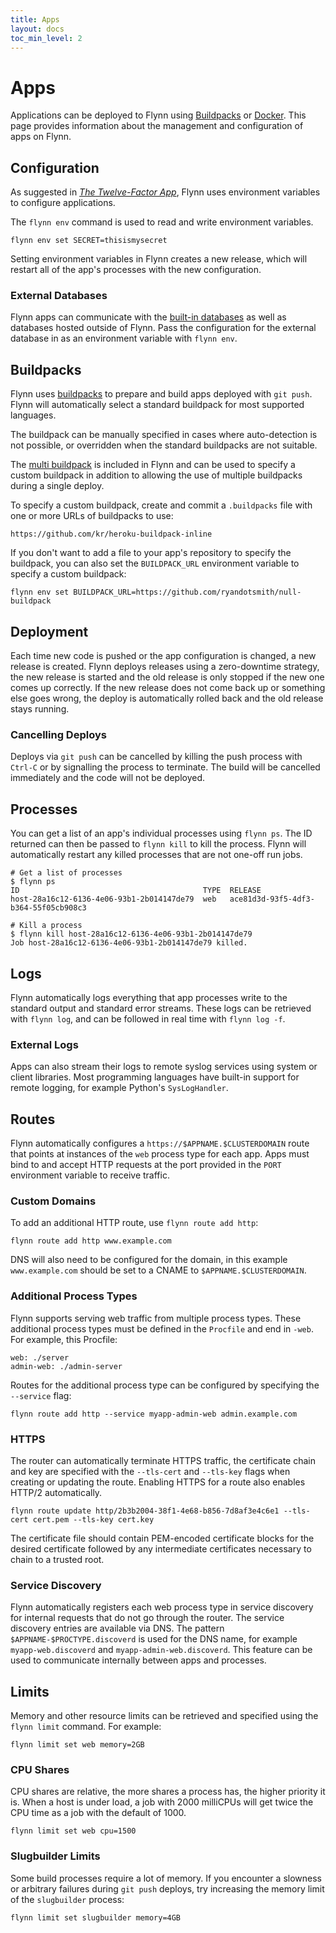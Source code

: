```yaml
---
title: Apps
layout: docs
toc_min_level: 2
---
```


# Apps

Applications can be deployed to Flynn using [Buildpacks](/docs/buildpacks) or
[Docker](/docs/docker). This page provides information about the management and
configuration of apps on Flynn.

## Configuration

As suggested in [_The Twelve-Factor App_](http://12factor.net/config), Flynn
uses environment variables to configure applications.

The `flynn env` command is used to read and write environment variables.

```text
flynn env set SECRET=thisismysecret
```

Setting environment variables in Flynn creates a new release, which will restart
all of the app's processes with the new configuration.

### External Databases

Flynn apps can communicate with the [built-in databases](/docs/databases) as
well as databases hosted outside of Flynn. Pass the configuration for the
external database in as an environment variable with `flynn env`.

## Buildpacks

Flynn uses [buildpacks](https://devcenter.heroku.com/articles/buildpack-api) to
prepare and build apps deployed with `git push`. Flynn will automatically select
a standard buildpack for most supported languages.

The buildpack can be manually specified in cases where auto-detection is not
possible, or overridden when the standard buildpacks are not suitable.

The [multi buildpack](https://github.com/heroku/heroku-buildpack-multi) is
included in Flynn and can be used to specify a custom buildpack in addition to
allowing the use of multiple buildpacks during a single deploy.

To specify a custom buildpack, create and commit a `.buildpacks` file with one
or more URLs of buildpacks to use:

```text
https://github.com/kr/heroku-buildpack-inline
```

If you don't want to add a file to your app's repository to specify the
buildpack, you can also set the `BUILDPACK_URL` environment variable to specify
a custom buildpack:

```text
flynn env set BUILDPACK_URL=https://github.com/ryandotsmith/null-buildpack
```

## Deployment

Each time new code is pushed or the app configuration is changed, a new release
is created. Flynn deploys releases using a zero-downtime strategy, the new
release is started and the old release is only stopped if the new one comes up
correctly. If the new release does not come back up or something else goes
wrong, the deploy is automatically rolled back and the old release stays
running.

### Cancelling Deploys

Deploys via `git push` can be cancelled by killing the push process with
`Ctrl-C` or by signalling the process to terminate. The build will be cancelled
immediately and the code will not be deployed.

## Processes

You can get a list of an app's individual processes using `flynn ps`. The ID
returned can then be passed to `flynn kill` to kill the process. Flynn will
automatically restart any killed processes that are not one-off run jobs.

```text
# Get a list of processes
$ flynn ps
ID                                         TYPE  RELEASE
host-28a16c12-6136-4e06-93b1-2b014147de79  web   ace81d3d-93f5-4df3-b364-55f05cb908c3

# Kill a process
$ flynn kill host-28a16c12-6136-4e06-93b1-2b014147de79
Job host-28a16c12-6136-4e06-93b1-2b014147de79 killed.
```

## Logs

Flynn automatically logs everything that app processes write to the standard
output and standard error streams. These logs can be retrieved with `flynn log`,
and can be followed in real time with `flynn log -f`.

### External Logs

Apps can also stream their logs to remote syslog services using system or client
libraries. Most programming languages have built-in support for remote logging,
for example Python's `SysLogHandler`.

## Routes

Flynn automatically configures a `https://$APPNAME.$CLUSTERDOMAIN` route that
points at instances of the `web` process type for each app. Apps must bind to
and accept HTTP requests at the port provided in the `PORT` environment variable
to receive traffic.

### Custom Domains

To add an additional HTTP route, use `flynn route add http`:

```text
flynn route add http www.example.com
```

DNS will also need to be configured for the domain, in this example
`www.example.com` should be set to a CNAME to `$APPNAME.$CLUSTERDOMAIN`.

### Additional Process Types

Flynn supports serving web traffic from multiple process types. These additional
process types must be defined in the `Procfile` and end in `-web`. For example, 
this Procfile:

```text
web: ./server
admin-web: ./admin-server
```

Routes for the additional process type can be configured by specifying the
`--service` flag:

```text
flynn route add http --service myapp-admin-web admin.example.com
```

### HTTPS

The router can automatically terminate HTTPS traffic, the certificate chain and
key are specified with the `--tls-cert` and `--tls-key` flags when creating or
updating the route. Enabling HTTPS for a route also enables HTTP/2
automatically.

```text
flynn route update http/2b3b2004-38f1-4e68-b856-7d8af3e4c6e1 --tls-cert cert.pem --tls-key cert.key
```

The certificate file should contain PEM-encoded certificate blocks for the
desired certificate followed by any intermediate certificates necessary to chain
to a trusted root.

### Service Discovery

Flynn automatically registers each web process type in service discovery for
internal requests that do not go through the router. The service discovery
entries are available via DNS. The pattern `$APPNAME-$PROCTYPE.discoverd` is
used for the DNS name, for example `myapp-web.discoverd` and
`myapp-admin-web.discoverd`. This feature can be used to communicate internally
between apps and processes.

## Limits

Memory and other resource limits can be retrieved and specified using the `flynn
limit` command. For example:

```text
flynn limit set web memory=2GB
```

### CPU Shares

CPU shares are relative, the more shares a process has, the higher priority it
is. When a host is under load, a job with 2000 milliCPUs will get twice the CPU
time as a job with the default of 1000.

```text
flynn limit set web cpu=1500
```

### Slugbuilder Limits

Some build processes require a lot of memory. If you encounter a slowness or
arbitrary failures during `git push` deploys, try increasing the memory limit of
the `slugbuilder` process:

```text
flynn limit set slugbuilder memory=4GB
```
